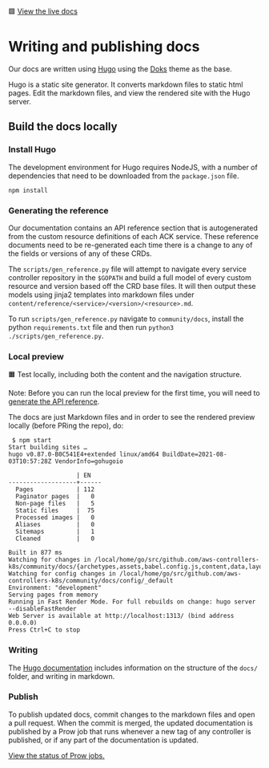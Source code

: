 🟩 [View the live docs](https://aws-controllers-k8s.github.io/community/)

# Writing and publishing docs

Our docs are written using [Hugo](https://gohugo.io/) using the
[Doks](https://getdoks.org/) theme as the base.

Hugo is a static site generator. It converts markdown files to static html
pages. Edit the markdown files, and view the rendered site with the Hugo server.

## Build the docs locally

### Install Hugo

The development environment for Hugo requires NodeJS, with a number of
dependencies that need to be downloaded from the `package.json` file.

```
npm install
```

### Generating the reference

Our documentation contains an API reference section that is autogenerated from
the custom resource definitions of each ACK service. These reference documents
need to be re-generated each time there is a change to any of the fields or
versions of any of these CRDs.

The `scripts/gen_reference.py` file will attempt to navigate every service
controller repository in the `$GOPATH` and build a full model of every custom
resource and version based off the CRD base files. It will then output these
models using jinja2 templates into markdown files under
`content/reference/<service>/<version>/<resource>.md`.

To run `scripts/gen_reference.py` navigate to `community/docs`, install the 
python `requirements.txt` file and then run `python3 ./scripts/gen_reference.py`.

### Local preview

🟧 Test locally, including both the content and the navigation structure.

Note: Before you can run the local preview for the first time, you will need to [generate the API reference](#generating-the-reference).

The docs are just Markdown files and in order to see the rendered preview
locally (before PRing the repo), do:

```
 $ npm start
Start building sites …
hugo v0.87.0-B0C541E4+extended linux/amd64 BuildDate=2021-08-03T10:57:28Z VendorInfo=gohugoio

                   | EN
-------------------+------
  Pages            | 112
  Paginator pages  |   0
  Non-page files   |   5
  Static files     |  75
  Processed images |   0
  Aliases          |   0
  Sitemaps         |   1
  Cleaned          |   0

Built in 877 ms
Watching for changes in /local/home/go/src/github.com/aws-controllers-k8s/community/docs/{archetypes,assets,babel.config.js,content,data,layouts,node_modules,package.json,static}
Watching for config changes in /local/home/go/src/github.com/aws-controllers-k8s/community/docs/config/_default
Environment: "development"
Serving pages from memory
Running in Fast Render Mode. For full rebuilds on change: hugo server --disableFastRender
Web Server is available at http://localhost:1313/ (bind address 0.0.0.0)
Press Ctrl+C to stop
```

### Writing

The [Hugo documentation](https://gohugo.io/content-management/) includes
information on the structure of the `docs/` folder, and writing in markdown.

### Publish

To publish updated docs, commit changes to the markdown files and open a pull
request. When the commit is merged, the updated documentation is published by a
Prow job that runs whenever a new tag of any controller is published, or if any
part of the documentation is updated.

[View the status of Prow jobs.](https://prow.ack.aws.dev/?job=*-docs-release)
